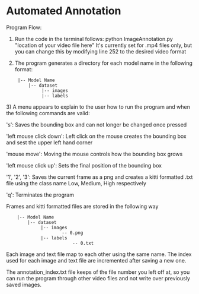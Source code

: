 # Automated Annotation

Program Flow:

1) Run the code in the terminal follows: python ImageAnnotation.py "location of your video file here"
   It's currently set for .mp4 files only, but you can change this by modifying line 252 to the desired video format

2) <p style="text-align:left;">The program generates a directory for each model name in the following format:</p>
  
      	|-- Model Name
		    |-- dataset
			     |-- images
			     |-- labels

<p style="text-align:left;">3) A menu appears to explain to the user how to run the program and when the following commands are valid: </p>
<p style="text-align:left;">'s': Saves the bounding box and can not longer be changed once pressed</p>
<p style="text-align:left;">'left mouse click down': Left click on the mouse creates the bounding box and sest the upper left hand corner</p>
<p style="text-align:left;">'mouse move': Moving the mouse controls how the bounding box grows</p>
<p style="text-align:left;">'left mouse click up': Sets the final position of the bounding box</p>
<p style="text-align:left;">'1', '2', '3': Saves the current frame as a png and creates a kitti formatted .txt file using the class name Low, Medium, High respectively</p>
<p style="text-align:left;">'q': Terminates the program</p>
   
   Frames and kitti formatted files are stored in the following way
  
  
      	|-- Model Name
		    |-- dataset
			     |-- images
		                 -- 0.png
			     |-- labels
                         	 -- 0.txt
             
<p style="text-align:left;">Each image and text file map to each other using the same name. The index used for each image and text file are incremented after saving a new one.</p>

<p style="text-align:left;">The annotation_index.txt file keeps of the file number you left off at, so you can run the program through other video files and not write over previously saved images.
